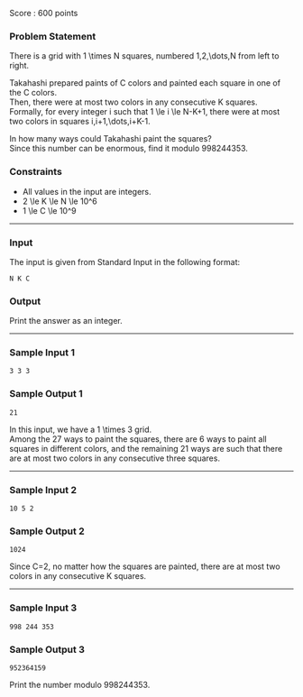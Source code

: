 Score : 600 points

### Problem Statement

There is a grid with 1 \times N squares, numbered 1,2,\dots,N from left to right.

Takahashi prepared paints of C colors and painted each square in one of the C colors.  
Then, there were at most two colors in any consecutive K squares.  
Formally, for every integer i such that 1 \le i \le N-K+1, there were at most two colors in squares i,i+1,\dots,i+K-1.

In how many ways could Takahashi paint the squares?  
Since this number can be enormous, find it modulo 998244353.

### Constraints

* All values in the input are integers.
* 2 \le K \le N \le 10^6
* 1 \le C \le 10^9

---

### Input

The input is given from Standard Input in the following format:

```
N K C
```

### Output

Print the answer as an integer.

---

### Sample Input 1

```
3 3 3
```

### Sample Output 1

```
21
```

In this input, we have a 1 \times 3 grid.  
Among the 27 ways to paint the squares, there are 6 ways to paint all squares in different colors, and the remaining 21 ways are such that there are at most two colors in any consecutive three squares.

---

### Sample Input 2

```
10 5 2
```

### Sample Output 2

```
1024
```

Since C=2, no matter how the squares are painted, there are at most two colors in any consecutive K squares.

---

### Sample Input 3

```
998 244 353
```

### Sample Output 3

```
952364159
```

Print the number modulo 998244353.